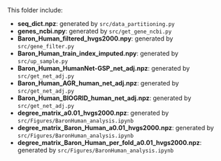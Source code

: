 This folder include:

* **seq_dict.npz**: generated by `src/data_partitioning.py`
* **genes_ncbi.npy**: generated by `src/get_gene_ncbi.py`
* **Baron_Human_filtered_hvgs2000.npy**: generated by `src/gene_filter.py`
* **Baron_Human_train_index_imputed.npy**: generated by `src/up_sample.py`
* **Baron_Human_HumanNet-GSP_net_adj.npz**: generated by `src/get_net_adj.py`
* **Baron_Human_AGR_human_net_adj.npz**: generated by `src/get_net_adj.py`
* **Baron_Human_BIOGRID_human_net_adj.npz**: generated by `src/get_net_adj.py`
* **degree_matrix_a0.01_hvgs2000.npz**: generated by `src/Figures/BaronHuman_analysis.ipynb`
* **degree_matrix_Baron_Human_a0.01_hvgs2000.npz**: generated by `src/Figures/BaronHuman_analysis.ipynb`
* **degree_matrix_Baron_Human_per_fold_a0.01_hvgs2000.npz**: generated by `src/Figures/BaronHuman_analysis.ipynb`